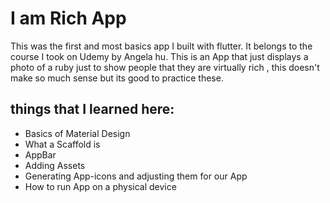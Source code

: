 # I am Rich App 
This was the first and most basics app I built with flutter. It belongs to the 
course I took on Udemy by Angela hu. This is an App that just displays a photo of a ruby
just to show people that they are virtually rich , this doesn't make so much sense but its good 
to practice these. 

## things that I learned here:
* Basics of Material Design
* What a Scaffold is 
* AppBar
* Adding Assets
* Generating App-icons and adjusting them for our App
* How to run App on a physical device
